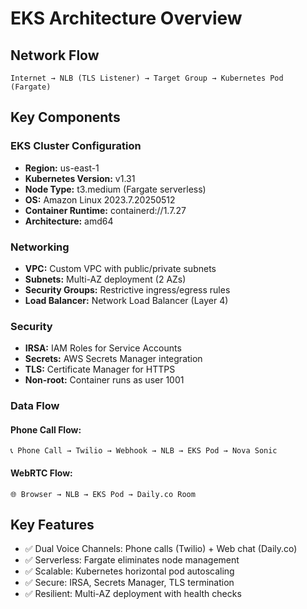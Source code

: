 # EKS Architecture Overview

## Network Flow
```
Internet → NLB (TLS Listener) → Target Group → Kubernetes Pod (Fargate)
```

## Key Components

### EKS Cluster Configuration
- **Region:** us-east-1
- **Kubernetes Version:** v1.31
- **Node Type:** t3.medium (Fargate serverless)
- **OS:** Amazon Linux 2023.7.20250512
- **Container Runtime:** containerd://1.7.27
- **Architecture:** amd64

### Networking
- **VPC:** Custom VPC with public/private subnets
- **Subnets:** Multi-AZ deployment (2 AZs)
- **Security Groups:** Restrictive ingress/egress rules
- **Load Balancer:** Network Load Balancer (Layer 4)

### Security
- **IRSA:** IAM Roles for Service Accounts
- **Secrets:** AWS Secrets Manager integration
- **TLS:** Certificate Manager for HTTPS
- **Non-root:** Container runs as user 1001

### Data Flow

#### Phone Call Flow:
```
📞 Phone Call → Twilio → Webhook → NLB → EKS Pod → Nova Sonic
```

#### WebRTC Flow:
```
🌐 Browser → NLB → EKS Pod → Daily.co Room
```

## Key Features
- ✅ Dual Voice Channels: Phone calls (Twilio) + Web chat (Daily.co)
- ✅ Serverless: Fargate eliminates node management
- ✅ Scalable: Kubernetes horizontal pod autoscaling
- ✅ Secure: IRSA, Secrets Manager, TLS termination
- ✅ Resilient: Multi-AZ deployment with health checks